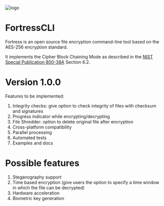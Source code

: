 ![logo](https://i.imgur.com/2b8NhZj.png)

# FortressCLI
Fortress is an open source file encryption command-line tool based on the AES-256 encryption standard.

It implements the Cipher Block Chaining Mode as described in the [NIST Special Publication 800-38A](https://nvlpubs.nist.gov/nistpubs/Legacy/SP/nistspecialpublication800-38a.pdf) Section 6.2.

# Version 1.0.0
Features to be implemented:
1. Integrity checks: give option to check integrity of files with checksum and signatures
2. Progress indicator while encrypting/decrypting
3. File Shredder: option to delete original file after encryption
4. Cross-platform compatibility
5. Parallel processing
6. Automated tests
7. Examples and docs

# Possible features
1. Steganography support
2. Time based encryption (give users the option to specify a time window in which the file can be decrypted)
3. Hardware acceleration
4. Biometric key generation

